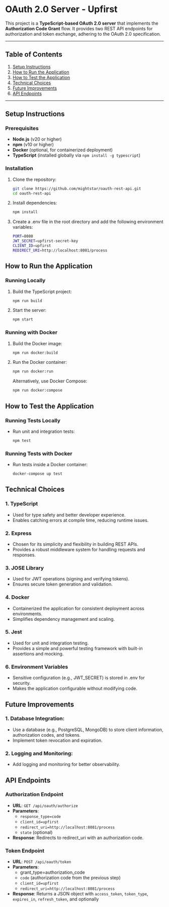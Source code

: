 # OAuth 2.0 Server - Upfirst

This project is a **TypeScript-based OAuth 2.0 server** that implements the **Authorization Code Grant** flow. It provides two REST API endpoints for authorization and token exchange, adhering to the OAuth 2.0 specification.

---

## Table of Contents

1. [Setup Instructions](#setup-instructions)
2. [How to Run the Application](#how-to-run-the-application)
3. [How to Test the Application](#how-to-test-the-application)
4. [Technical Choices](#technical-choices)
5. [Future Improvements](#future-improvements)
6. [API Endpoints](#api-endpoints)

---

## Setup Instructions

### Prerequisites

- **Node.js** (v20 or higher)
- **npm** (v10 or higher)
- **Docker** (optional, for containerized deployment)
- **TypeScript** (installed globally via `npm install -g typescript`)

### Installation

1. Clone the repository:
   ```bash
   git clone https://github.com/mightstar/oauth-rest-api.git
   cd oauth-rest-api
   ```
2. Install dependencies:
   ```bash
   npm install
   ```
3. Create a .env file in the root directory and add the following environment variables:
   ```bash
   PORT=8080
   JWT_SECRET=upfirst-secret-key
   CLIENT_ID=upfirst
   REDIRECT_URI=http://localhost:8081/process
   ```

## How to Run the Application

### Running Locally

1. Build the TypeScript project:
   ```bash
   npm run build
   ```
2. Start the server:
   ```bash
   npm start
   ```

### Running with Docker

1. Build the Docker image:
   ```bash
   npm run docker:build
   ```
2. Run the Docker container:
   ```bash
   npm run docker:run
   ```
   Alternatively, use Docker Compose:
   ```bash
   npm run docker:compose
   ```

## How to Test the Application

### Running Tests Locally

- Run unit and integration tests:

   ```bash
   npm test
   ```

### Running Tests with Docker

- Run tests inside a Docker container:

   ```bash
   docker-compose up test
   ```

## Technical Choices

### 1. TypeScript

- Used for type safety and better developer experience.
- Enables catching errors at compile time, reducing runtime issues.

### 2. Express

- Chosen for its simplicity and flexibility in building REST APIs.
- Provides a robust middleware system for handling requests and responses.

### 3. JOSE Library

- Used for JWT operations (signing and verifying tokens).
- Ensures secure token generation and validation.

### 4. Docker

- Containerized the application for consistent deployment across environments.
- Simplifies dependency management and scaling.

### 5. Jest

- Used for unit and integration testing.
- Provides a simple and powerful testing framework with built-in assertions and mocking.

### 6. Environment Variables

- Sensitive configuration (e.g., JWT_SECRET) is stored in .env for security.
- Makes the application configurable without modifying code.

## Future Improvements

### 1. Database Integration:

- Use a database (e.g., PostgreSQL, MongoDB) to store client information, authorization codes, and tokens.
- Implement token revocation and expiration.

### 2. Logging and Monitoring:

- Add logging and monitoring for better observability.

## API Endpoints

### Authorization Endpoint

- **URL**: `GET /api/oauth/authorize`
- **Parameters**:
  - `response_type=code`
  - `client_id=upfirst`
  - `redirect_uri=http://localhost:8081/process`
  - `state` (optional)
- **Response**: Redirects to redirect_uri with an authorization code.

### Token Endpoint

- **URL**: `POST /api/oauth/token`
- **Parameters**:
  - grant_type=authorization_code
  - `code` (authorization code from the previous step)
  - `client_id=upfirst`
  - `redirect_uri=http://localhost:8081/process`
- **Response**: Returns a JSON object with `access_token`, `token_type`, `expires_in`, `refresh_token`, and optionally
